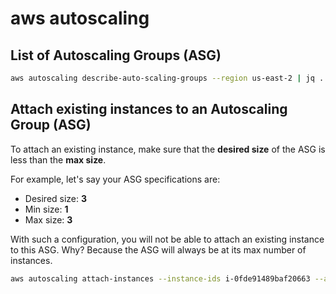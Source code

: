 # aws autoscaling

## List of Autoscaling Groups (ASG)

```bash
aws autoscaling describe-auto-scaling-groups --region us-east-2 | jq .
```


## Attach existing instances to an Autoscaling Group (ASG)

To attach an existing instance, make sure that the **desired size** of the ASG is less than the **max size**. 

For example, let's say your ASG specifications are:
- Desired size: **3**
- Min size: **1**
- Max size: **3**

With such a configuration, you will not be able to attach an existing instance to this ASG. Why? Because the ASG will always be at its max number of instances.

```bash
aws autoscaling attach-instances --instance-ids i-0fde91489baf20663 --auto-scaling-group-name play-nginx-asg
```
